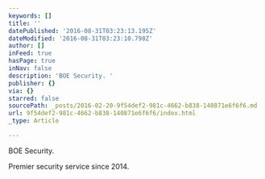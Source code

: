 ```yaml
---
keywords: []
title: ''
datePublished: '2016-08-31T03:23:13.195Z'
dateModified: '2016-08-31T03:23:10.798Z'
author: []
inFeed: true
hasPage: true
inNav: false
description: 'BOE Security. '
publisher: {}
via: {}
starred: false
sourcePath: _posts/2016-02-20-9f54def2-981c-4662-b838-140871e6f6f6.md
url: 9f54def2-981c-4662-b838-140871e6f6f6/index.html
_type: Article

---
```

BOE Security. 

Premier security service since 2014\.